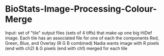 # BioStats-Image-Processing-Colour-Merge
Input: set of "tile" output files (sets of 4 tiffs) that make up one big HiDef image. Each tile has an associated file for one of each the components Red, Green, Blue, and Overlay (R G B combined)  Nadia wants image with R pixels (end with ch2) &amp; G pixels (end with ch1) merged for each tile
